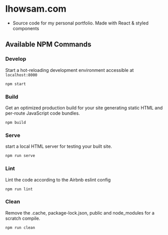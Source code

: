 # lhowsam.com
  * Source code for my personal portfolio. Made with React & styled components


## Available NPM Commands

### Develop

Start a hot-reloading development environment accessible at `localhost:8000`

```shell
npm start
```

### Build

Get an optimized production build for your site generating static HTML and per-route JavaScript code bundles.

```shell
npm build
```

### Serve

start a local HTML server for testing your built site.

```shell
npm run serve
```

### Lint

Lint the code according to the Airbnb eslint config 

```shell
npm run lint
```


### Clean

Remove the .cache, package-lock.json,  public and node_modules for a scratch compile.

```shell
npm run clean
```
